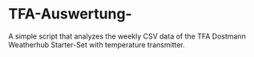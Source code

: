 # TFA-Auswertung-
A simple script that analyzes the weekly CSV data of the TFA Dostmann Weatherhub Starter-Set with temperature transmitter.
